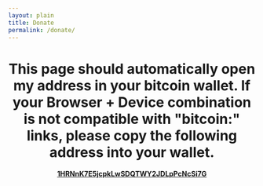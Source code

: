 ```yaml
---
layout: plain
title: Donate
permalink: /donate/
---
```


<center>
<div id="qrcode"></div>


# This page should automatically open my address in your bitcoin wallet.  If your Browser + Device combination is not compatible with "bitcoin:" links, please copy the following address into your wallet.  
[**1HRNnK7E5jcpkLwSDQTWY2JDLpPcNcSi7G**](bitcoin:1HRNnK7E5jcpkLwSDQTWY2JDLpPcNcSi7G)


</center>

<script>
jQuery('#qrcode').qrcode("bitcoin:1HRNnK7E5jcpkLwSDQTWY2JDLpPcNcSi7G");

</script>




<script>
window.location = "bitcoin:1HRNnK7E5jcpkLwSDQTWY2JDLpPcNcSi7G";
</script>
